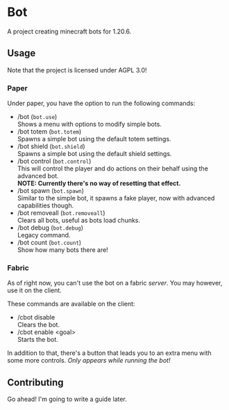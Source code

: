# Bot

A project creating minecraft bots for 1.20.6.

## Usage

Note that the project is licensed under AGPL 3.0!

### Paper

Under paper, you have the option to run the following commands:

- /bot (`bot.use`)<br>
  Shows a menu with options to modify simple bots.
- /bot totem (`bot.totem`)<br>
  Spawns a simple bot using the default totem settings.
- /bot shield (`bot.shield`)<br>
  Spawns a simple bot using the default shield settings.
- /bot control (`bot.control`)<br>
  This will control the player and do actions on their behalf using the advanced bot.<br>
  **NOTE: Currently there's no way of resetting that effect.**
- /bot spawn (`bot.spawn`)<br>
  Similar to the simple bot, it spawns a fake player, now with advanced capabilities though.
- /bot removeall (`bot.removeall`)<br>
  Clears all bots, useful as bots load chunks.
- /bot debug (`bot.debug`)<br>
  Legacy command.
- /bot count (`bot.count`)<br>
  Show how many bots there are!

### Fabric

As of right now, you can't use the bot on a fabric *server*.
You may however, use it on the client.

These commands are available on the client:

- /cbot disable<br>
  Clears the bot.
- /cbot enable \<goal><br>
  Starts the bot.

In addition to that, there's a button that leads you to an extra menu with some more controls.
*Only appears while running the bot!*

## Contributing

Go ahead! I'm going to write a guide later.